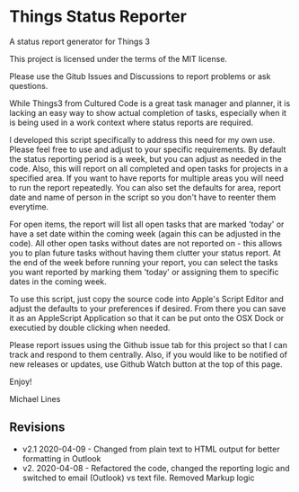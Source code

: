 # Things Status Reporter
A status report generator for Things 3

This project is licensed under the terms of the MIT license.

Please use the Gitub Issues and Discussions to report problems or ask questions.

While Things3 from Cultured Code is a great task manager and planner, it is lacking an easy way to show actual completion of tasks, especially when it is being used in a work context where status reports are required.

I developed this script specifically to address this need for my own use. Please feel free to use and adjust to your specific requirements. By default the status reporting period is a week, but you can adjust as needed in the code. Also, this will report on all completed and open tasks for projects in a specified area. If you want to have reports for multiple areas you will need to run the report repeatedly. You can also set the defaults for area, report date and name of person in the script so you don't have to reenter them everytime. 

For open items, the report will list all open tasks that are marked 'today' or have a set date within the coming week (again this can be adjusted in the code). All other open tasks without dates are not reported on - this allows you to plan future tasks without having them clutter your status report. At the end of the week before running your report, you can select the tasks you want reported by marking them 'today' or assigning them to specific dates in the coming week. 

To use this script, just copy the source code into Apple's Script Editor and adjust the defaults to your preferences if desired. From there you can save it as an AppleScript Application so that it can be put onto the OSX Dock or executied by double clicking when needed. 

Please report issues using the Github issue tab for this project so that I can track and respond to them centrally. Also, if you would like to be notified of new releases or updates, use Github Watch button at the top of this page. 

Enjoy!

Michael Lines

## Revisions

* v2.1 2020-04-09 - Changed from plain text to HTML output for better formatting in Outlook
* v2. 2020-04-08 - Refactored the code, changed the reporting logic and switched to email (Outlook) vs text file. Removed Markup logic

